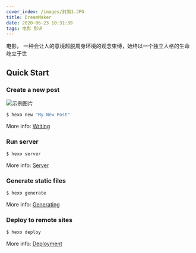 ```yaml
---
cover_index: /images/封面1.JPG
title: DreamMaker
date: 2020-06-23 10:31:39
tags: 电影 影评
---
```


电影， 一种会让人的意境超脱周身环境的观念束缚，始终以一个独立人格的生命屹立于世

## Quick Start

### Create a new post
![示例图片](/images/奇迹1.jpg "示例图片")
``` bash
$ hexo new "My New Post"
```

More info: [Writing](https://hexo.io/docs/writing.html)

### Run server

``` bash
$ hexo server
```

More info: [Server](https://hexo.io/docs/server.html)

### Generate static files

``` bash
$ hexo generate
```

More info: [Generating](https://hexo.io/docs/generating.html)

### Deploy to remote sites

``` bash
$ hexo deploy
```

More info: [Deployment](https://hexo.io/docs/one-command-deployment.html)
